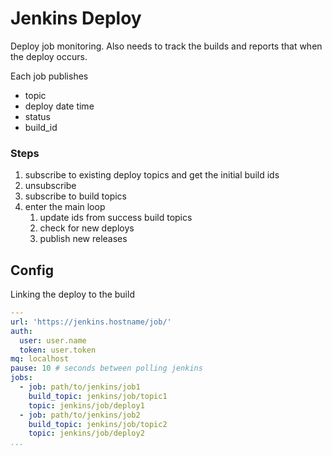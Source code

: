 Jenkins  Deploy
===============

Deploy job monitoring. Also needs to track the builds and reports that when the deploy occurs.

Each job publishes
* topic
* deploy date time
* status
* build_id


### Steps
1. subscribe to existing deploy topics and get the initial build ids
1. unsubscribe
1. subscribe to build topics
1. enter the main loop
   1. update ids from success build topics
   1. check for new deploys
   1. publish new releases



Config
------
Linking the deploy to the build

```yaml
---
url: 'https://jenkins.hostname/job/'
auth:
  user: user.name
  token: user.token
mq: localhost
pause: 10 # seconds between polling jenkins
jobs:
  - job: path/to/jenkins/job1
    build_topic: jenkins/job/topic1
    topic: jenkins/job/deploy1
  - job: path/to/jenkins/job2
    build_topic: jenkins/job/topic2
    topic: jenkins/job/deploy2
...

```

